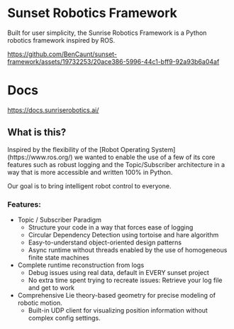 # Sunset Robotics Framework
Built for user simplicity, the Sunrise Robotics Framework is a Python robotics framework inspired by ROS. 



https://github.com/BenCaunt/sunset-framework/assets/19732253/20ace386-5996-44c1-bff9-92a93b6a04af

# Docs
https://docs.sunriserobotics.ai/

<h2>What is this?</h2>
Inspired by the flexibility of the [Robot Operating System](https://www.ros.org/) we wanted to enable the use of a few of its core features such as robust logging and the Topic/Subscriber architecture in a way that is more accessible and written 100% in Python. 

<p>Our goal is to bring intelligent robot control to everyone.</p>

<h3>Features:</h3>

* Topic / Subscriber Paradigm
  * Structure your code in a way that forces ease of logging 
  * Circular Dependency Detection using tortoise and hare algorithm 
  * Easy-to-understand object-oriented design patterns
  * Async runtime without threads enabled by the use of homogeneous finite state machines
* Complete runtime reconstruction from logs 
  * Debug issues using real data, default in EVERY sunset project
  * No extra time spent trying to recreate issues:  Retrieve your log file and get to work
* Comprehensive Lie theory-based geometry for precise modeling of robotic motion. 
  * Built-in UDP client for visualizing position information without complex config settings. 
